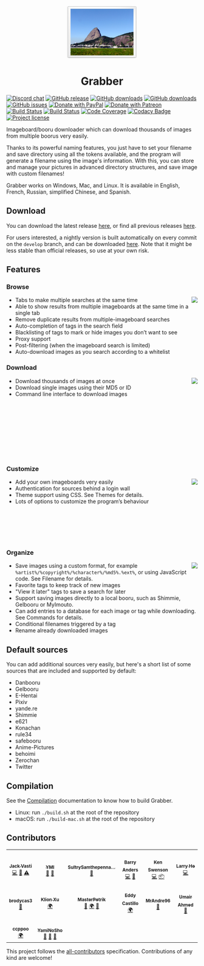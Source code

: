 <p align="center"><img src="src/gui/resources/images/readme-icon.png" alt="" /></p>

<h1 align="center">Grabber</h1>

[![Discord chat](https://img.shields.io/discord/780466420877361156?logo=discord&logoColor=white)](https://discord.gg/pWnY5eW3rz)
[![GitHub release](https://img.shields.io/github/release/Bionus/imgbrd-grabber.svg)](https://github.com/Bionus/imgbrd-grabber/releases/latest)
[![GitHub downloads](https://img.shields.io/github/downloads/Bionus/imgbrd-grabber/latest/total.svg)](https://github.com/Bionus/imgbrd-grabber/releases/latest)
[![GitHub downloads](https://img.shields.io/github/downloads/Bionus/imgbrd-grabber/total.svg)](https://github.com/Bionus/imgbrd-grabber/releases)
[![GitHub issues](https://img.shields.io/github/issues/Bionus/imgbrd-grabber.svg)](https://github.com/Bionus/imgbrd-grabber/issues)
[![Donate with PayPal](https://img.shields.io/badge/paypal-donate-orange.svg)](https://www.paypal.me/jvasti)
[![Donate with Patreon](https://img.shields.io/badge/patreon-donate-orange.svg)](https://www.patreon.com/bionus)
[![Build Status](https://travis-ci.org/Bionus/imgbrd-grabber.svg?branch=master)](https://travis-ci.org/Bionus/imgbrd-grabber)
[![Build Status](https://ci.appveyor.com/api/projects/status/lm08r4q0kuui7a5y/branch/master?svg=true)](https://ci.appveyor.com/project/Bionus/imgbrd-grabber)
[![Code Coverage](https://img.shields.io/codecov/c/github/Bionus/imgbrd-grabber.svg)](https://codecov.io/gh/Bionus/imgbrd-grabber)
[![Codacy Badge](https://api.codacy.com/project/badge/Grade/044edd1462094c6e8d35cb0bcdd86a2b)](https://www.codacy.com/app/bionus/imgbrd-grabber)
[![Project license](https://img.shields.io/github/license/bionus/imgbrd-grabber.svg)](https://raw.githubusercontent.com/Bionus/imgbrd-grabber/develop/LICENSE)

Imageboard/booru downloader which can download thousands of images from multiple boorus very easily.

Thanks to its powerful naming features, you just have to set your filename and save directory using all the tokens available, and the program will generate a filename using the image's information. With this, you can store and manage your pictures in advanced directory structures, and save image with custom filenames!

Grabber works on Windows, Mac, and Linux. It is available in English, French, Russian, simplified Chinese, and Spanish.

## Download
You can download the latest release [here](https://github.com/Bionus/imgbrd-grabber/releases/latest), or find all previous releases [here](https://github.com/Bionus/imgbrd-grabber/releases).

For users interested, a nightly version is built automatically on every commit on the `develop` branch, and can be downloaded [here](https://github.com/Bionus/imgbrd-grabber/releases/nightly). Note that it might be less stable than official releases, so use at your own risk.

## Features

### Browse

[<img src="https://bionus.github.io/imgbrd-grabber/assets/img/screenshots/search-basic-thumb.png" align="right" />](https://bionus.github.io/imgbrd-grabber/assets/img/screenshots/search-basic.png)

* Tabs to make multiple searches at the same time
* Able to show results from multiple imageboards at the same time in a single tab
* Remove duplicate results from multiple-imageboard searches
* Auto-completion of tags in the search field
* Blacklisting of tags to mark or hide images you don’t want to see
* Proxy support
* Post-filtering (when the imageboard search is limited)
* Auto-download images as you search according to a whitelist

### Download

[<img src="https://bionus.github.io/imgbrd-grabber/assets/img/screenshots/download-thumb.png" align="right" />](https://bionus.github.io/imgbrd-grabber/assets/img/screenshots/download.png)

* Download thousands of images at once
* Download single images using their MD5 or ID
* Command line interface to download images

<p>&nbsp;</p>
<p>&nbsp;</p>
<p>&nbsp;</p>
<p>&nbsp;</p>
<p>&nbsp;</p>

### Customize

[<img src="https://bionus.github.io/imgbrd-grabber/assets/img/screenshots/sources-thumb.png" align="right" />](https://bionus.github.io/imgbrd-grabber/assets/img/screenshots/sources.png)

* Add your own imageboards very easily
* Authentication for sources behind a login wall
* Theme support using CSS. See Themes for details.
* Lots of options to customize the program’s behaviour

<p>&nbsp;</p>
<p>&nbsp;</p>
<p>&nbsp;</p>

### Organize

[<img src="https://bionus.github.io/imgbrd-grabber/assets/img/screenshots/filename-thumb.png" align="right" />](https://bionus.github.io/imgbrd-grabber/assets/img/screenshots/filename.png)

* Save images using a custom format, for example `%artist%/%copyright%/%character%/%md5%.%ext%`, or using JavaScript code. See Filename for details.
* Favorite tags to keep track of new images
* "View it later" tags to save a search for later
* Support saving images directly to a local booru, such as Shimmie, Gelbooru or MyImouto.
* Can add entries to a database for each image or tag while downloading. See Commands for details.
* Conditional filenames triggered by a tag
* Rename already downloaded images

## Default sources
You can add additional sources very easily, but here's a short list of some sources that are included and supported by default:
* Danbooru
* Gelbooru
* E-Hentai
* Pixiv
* yande.re
* Shimmie
* e621
* Konachan
* rule34
* safebooru
* Anime-Pictures
* behoimi
* Zerochan
* Twitter

## Compilation
See the [Compilation](https://bionus.github.io/imgbrd-grabber/docs/compilation.html) documentation to know how to build Grabber.

* Linux: run `./build.sh` at the root of the repository
* macOS: run `./build-mac.sh` at the root of the repository

## Contributors
<!-- ALL-CONTRIBUTORS-LIST:START -->
<!-- prettier-ignore-start -->
<!-- markdownlint-disable -->
<table>
  <tr>
    <td align="center"><a href="https://github.com/Bionus"><img src="https://avatars2.githubusercontent.com/u/882719?s=122?s=122" width="122px;" alt=""/><br /><sub><b>Jack Vasti</b></sub></a><br /><a href="https://github.com/Bionus/imgbrd-grabber/commits?author=Bionus" title="Code">💻</a> <a href="https://github.com/Bionus/imgbrd-grabber/commits?author=Bionus" title="Documentation">📖</a> <a href="https://github.com/Bionus/imgbrd-grabber/commits?author=Bionus" title="Tests">⚠️</a></td>
    <td align="center"><a href="https://github.com/Zzzyyzzyxx"><img src="https://avatars0.githubusercontent.com/u/16903308?s=122?s=122" width="122px;" alt=""/><br /><sub><b>YMI</b></sub></a><br /><a href="https://github.com/Bionus/imgbrd-grabber/issues?q=author%3AYMI" title="Bug reports">🐛</a> <a href="#ideas-YMI" title="Ideas, Planning, & Feedback">🤔</a></td>
    <td align="center"><a href="https://github.com/SultrySamthepennanceman"><img src="https://avatars2.githubusercontent.com/u/12085184?s=122?s=122" width="122px;" alt=""/><br /><sub><b>SultrySamthepenna&hellip;</b></sub></a><br /><a href="https://github.com/Bionus/imgbrd-grabber/issues?q=author%3ASultrySamthepennanceman" title="Bug reports">🐛</a></td>
    <td align="center"><a href="https://github.com/BarryMode"><img src="https://avatars1.githubusercontent.com/u/5648875?s=122?s=122" width="122px;" alt=""/><br /><sub><b>Barry Anders</b></sub></a><br /><a href="https://github.com/Bionus/imgbrd-grabber/commits?author=BarryMode" title="Code">💻</a> <a href="https://github.com/Bionus/imgbrd-grabber/issues?q=author%3ABarryMode" title="Bug reports">🐛</a></td>
    <td align="center"><a href="https://github.com/Flat"><img src="https://avatars3.githubusercontent.com/u/2048861?s=122?s=122" width="122px;" alt=""/><br /><sub><b>Ken Swenson</b></sub></a><br /><a href="https://github.com/Bionus/imgbrd-grabber/commits?author=Flat" title="Code">💻</a> <a href="#platform-Flat" title="Packaging/porting to new platform">📦</a></td>
    <td align="center"><a href="https://github.com/larry-he"><img src="https://avatars0.githubusercontent.com/u/18506295?s=122?s=122" width="122px;" alt=""/><br /><sub><b>Larry He</b></sub></a><br /><a href="https://github.com/Bionus/imgbrd-grabber/commits?author=larry-he" title="Code">💻</a></td>
  </tr>
  <tr>
    <td align="center"><a href="https://github.com/brodycas3"><img src="https://avatars3.githubusercontent.com/u/19770864?s=122?s=122" width="122px;" alt=""/><br /><sub><b>brodycas3</b></sub></a><br /><a href="https://github.com/Bionus/imgbrd-grabber/issues?q=author%3Abrodycas3" title="Bug reports">🐛</a></td>
    <td align="center"><a href="https://github.com/sanddudu"><img src="https://avatars1.githubusercontent.com/u/1650692?s=122?s=122" width="122px;" alt=""/><br /><sub><b>Klion Xu</b></sub></a><br /><a href="#translation-sanddudu" title="Translation">🌍</a></td>
    <td align="center"><a href="https://github.com/MasterPetrik"><img src="https://avatars2.githubusercontent.com/u/22294259?s=122?s=122" width="122px;" alt=""/><br /><sub><b>MasterPetrik</b></sub></a><br /><a href="https://github.com/Bionus/imgbrd-grabber/issues?q=author%3AMasterPetrik" title="Bug reports">🐛</a> <a href="#translation-MasterPetrik" title="Translation">🌍</a> <a href="#ideas-MasterPetrik" title="Ideas, Planning, & Feedback">🤔</a></td>
    <td align="center"><a href="https://github.com/dyskette"><img src="https://avatars3.githubusercontent.com/u/6687927?s=122?s=122" width="122px;" alt=""/><br /><sub><b>Eddy Castillo</b></sub></a><br /><a href="#translation-dyskette" title="Translation">🌍</a></td>
    <td align="center"><a href="https://github.com/MrAndre96"><img src="https://avatars0.githubusercontent.com/u/6564956?s=122?s=122" width="122px;" alt=""/><br /><sub><b>MrAndre96</b></sub></a><br /><a href="https://github.com/Bionus/imgbrd-grabber/issues?q=author%3AMrAndre96" title="Bug reports">🐛</a></td>
    <td align="center"><a href="https://github.com/brazenvoid"><img src="https://avatars1.githubusercontent.com/u/8722533?s=122?s=122" width="122px;" alt=""/><br /><sub><b>Umair Ahmed</b></sub></a><br /><a href="https://github.com/Bionus/imgbrd-grabber/issues?q=author%3Abrazenvoid" title="Bug reports">🐛</a></td>
  </tr>
  <tr>
    <td align="center"><a href="https://github.com/ccppoo"><img src="https://avatars0.githubusercontent.com/u/46418312?s=122?s=122" width="122px;" alt=""/><br /><sub><b>ccppoo</b></sub></a><br /><a href="#translation-ccppoo" title="Translation">🌍</a></td>
    <td align="center"><a href="https://github.com/yami-no-tusbas"><img src="https://avatars2.githubusercontent.com/u/3921598?v=4?s=122" width="122px;" alt=""/><br /><sub><b>YamiNoSho</b></sub></a><br /><a href="https://github.com/Bionus/imgbrd-grabber/issues?q=author%3Ayami-no-tusbas" title="Bug reports">🐛</a> <a href="#question-yami-no-tusbas" title="Answering Questions">💬</a> <a href="#ideas-yami-no-tusbas" title="Ideas, Planning, & Feedback">🤔</a></td>
  </tr>
</table>

<!-- markdownlint-restore -->
<!-- prettier-ignore-end -->

<!-- ALL-CONTRIBUTORS-LIST:END -->

This project follows the [all-contributors](https://github.com/kentcdodds/all-contributors) specification.
Contributions of any kind are welcome!